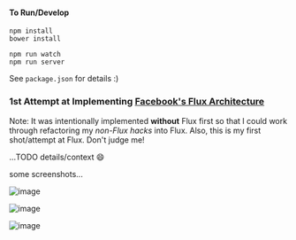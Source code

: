 #### To Run/Develop

```
npm install
bower install

npm run watch
npm run server
```

See `package.json` for details :)

### 1st Attempt at Implementing [Facebook's Flux Architecture](http://facebook.github.io/flux/)

Note: It was intentionally implemented **without** Flux first so that I could work through refactoring my *non-Flux hacks* into Flux. Also, this is my first shot/attempt at Flux. Don't judge me!

...TODO details/context :smile:

some screenshots...

![image](https://cloud.githubusercontent.com/assets/1240178/7160977/b183da6e-e349-11e4-9492-484c86374804.png)

![image](https://cloud.githubusercontent.com/assets/1240178/7160990/c4becd96-e349-11e4-9695-eea1d6fb777d.png)

![image](https://cloud.githubusercontent.com/assets/1240178/7161021/eda23504-e349-11e4-90ae-8a9af29178b4.png)

